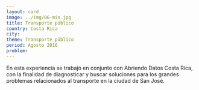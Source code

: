```yaml
---
layout: card
image: ../img/06-min.jpg
title: Transporte público
country: Costa Rica
city:
theme: Transporte público
period: Agosto 2016
problem:
---
```


En esta experiencia se trabajó en conjunto con Abriendo Datos Costa Rica, con la finalidad de diagnosticar y buscar soluciones para los grandes problemas relacionados al transporte en la ciudad de San José.
